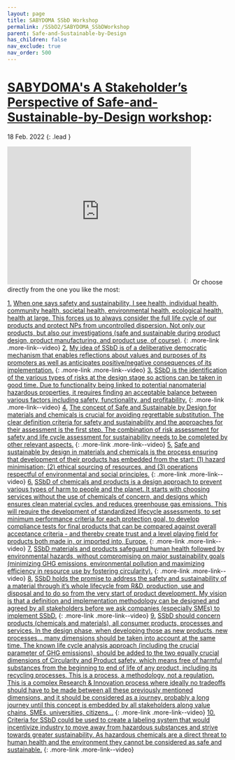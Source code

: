 ```yaml
---
layout: page
title: SABYDOMA SSbD Workshop
permalink: /SSbD2/SABYDOMA_SSbDWorkshop
parent: Safe-and-Sustainable-by-Design
has_children: false
nav_exclude: true
nav_order: 500
---
```


# [SABYDOMA's A Stakeholder’s Perspective of Safe-and-Sustainable-by-Design workshop](https://zenodo.org/record/6326436#.YkRloShByUk):
18 Feb. 2022
{: .lead }

<iframe width="420" height="315" src="https://www.youtube.com/embed/4QRcJLRqBkU" frameborder="0" allowfullscreen="allowfullscreen">&nbsp;</iframe>
Or choose directly from the one you like the most:

[1.](https://www.youtube.com/embed/4QRcJLRqBkU?t=933) 
[When one says safety and sustainability, I see health, individual health, community health, societal health, environmental health, ecological health, health at large. This forces us to always consider the full life cycle of our products and protect NPs from uncontrolled dispersion. Not only our products, but also our investigations (safe and sustainable during product design, product manufacturing, and product use, of course)](https://www.youtube.com/embed/4QRcJLRqBkU?t=933).
{: .more-link .more-link--video}
[2.](https://www.youtube.com/embed/4QRcJLRqBkU?start=1330&end=1840) 
[My idea of SSbD is of a deliberative democratic mechanism that enables reflections about values and purposes of its promoters as well as anticipates positive/negative consequences of its implementation.](https://www.youtube.com/embed/4QRcJLRqBkU?start=1330&end=1840)
{: .more-link .more-link--video}
[3.](https://www.youtube.com/embed/4QRcJLRqBkU?start=1840&end=2273) 
[SSbD is the identification of the various types of risks at the design stage so actions can be taken in good time. Due to functionality being linked to potential nanomaterial hazardous properties, it requires finding an acceptable balance between various factors including safety, functionality, and profitability.](https://www.youtube.com/embed/4QRcJLRqBkU?start=1840&end=2273)
{: .more-link .more-link--video}
[4.](https://www.youtube.com/embed/4QRcJLRqBkU?start=2273&end=2896) 
[The concept of Safe and Sustainable by Design for materials and chemicals is crucial for avoiding regrettable substitution. The clear definition criteria for safety and sustainability and the approaches for their assessment is the first step. The combination of risk assessment for safety and life cycle assessment for sustainability needs to be completed by other relevant aspects.](https://www.youtube.com/embed/4QRcJLRqBkU?start=2273&end=2896)
{: .more-link .more-link--video}
[5.](https://www.youtube.com/embed/4QRcJLRqBkU?start=2896&end=3213) 
[Safe and sustainable by design in materials and chemicals is the process ensuring that development of their products has embedded from the start: (1) hazard minimisation; (2) ethical sourcing of resources, and (3) operations respectful of environmental and social principles.](https://www.youtube.com/embed/4QRcJLRqBkU?start=2896&end=3213)
{: .more-link .more-link--video}
[6.](https://www.youtube.com/embed/4QRcJLRqBkU?start=3213&end=3540) 
[SSbD of chemicals and products is a design approach to prevent various types of harm to people and the planet. It starts with choosing services without the use of chemicals of concern, and designs which ensures clean material cycles, and reduces greenhouse gas emissions. This will require the development of standardized lifecycle assessments, to set minimum performance criteria for each protection goal, to develop compliance tests for final products that can be compared against overall acceptance criteria - and thereby create trust and a level playing field for products both made in, or imported into, Europe.](https://www.youtube.com/embed/4QRcJLRqBkU?start=3213&end=3540)
{: .more-link .more-link--video}
[7.](https://www.youtube.com/embed/4QRcJLRqBkU?start=3540&end=4133) 
[SSbD materials and products safeguard human health followed by environmental hazards, without compromising on major sustainability goals (minimizing GHG emissions, environmental pollution and maximizing efficiency in resource use by fostering circularity).](https://www.youtube.com/embed/4QRcJLRqBkU?start=3540&end=4133)
{: .more-link .more-link--video}
[8.](https://www.youtube.com/embed/4QRcJLRqBkU?start=4133&end=4465) 
[SSbD holds the promise to address the safety and sustainability of a material through it’s whole lifecycle from R&D, production, use and disposal and to do so from the very start of product development. My vision is that a definition and implementation methodology can be designed and agreed by all stakeholders before we ask companies (especially SMEs) to implement SSbD.](https://www.youtube.com/embed/4QRcJLRqBkU?start=4133&end=4465)
{: .more-link .more-link--video}
[9.](https://www.youtube.com/embed/4QRcJLRqBkU?start=4465&end=4771) 
[SSbD should concern products (chemicals and materials), all consumer products, processes and services. In the design phase, when developing those as new products, new processes… many dimensions should be taken into account at the same time. The known life cycle analysis approach (including the crucial parameter of GHG emissions), should be added to the two equally crucial dimensions of Circularity and Product safety, which means free of harmful substances from the beginning to end of life of any product, including its recycling processes. This is a process, a methodology, not a regulation. This is a complex Research & Innovation process where ideally no tradeoffs should have to be made between all these previously mentioned dimensions, and it should be considered as a journey, probably a long journey until this concept is embedded by all stakeholders along value chains, SMEs, universities, citizens…](https://www.youtube.com/embed/4QRcJLRqBkU?start=4465&end=4771)
{: .more-link .more-link--video}
[10.](https://www.youtube.com/embed/4QRcJLRqBkU?start=4771) 
[Criteria for SSbD could be used to create a labeling system that would incentivize industry to move away from hazardous substances and strive towards greater sustainability. As hazardous chemicals are a direct threat to human health and the environment they cannot be considered as safe and sustainable.](https://www.youtube.com/embed/4QRcJLRqBkU?start=4771)
{: .more-link .more-link--video}
